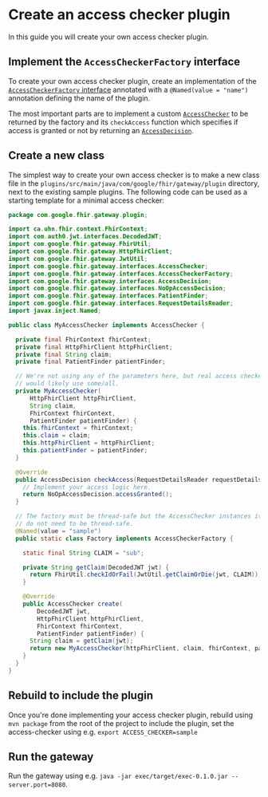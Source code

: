 # Create an access checker plugin

In this guide you will create your own access checker plugin.

## Implement the `AccessCheckerFactory` interface

To create your own access checker plugin, create an implementation of the
[`AccessCheckerFactory` interface](https://github.com/google/fhir-gateway/blob/main/server/src/main/java/com/google/fhir/gateway/interfaces/AccessCheckerFactory.java)
annotated with a `@Named(value = "name")` annotation defining the name of the
plugin.

The most important parts are to implement a custom
[`AccessChecker`](https://github.com/google/fhir-gateway/blob/main/server/src/main/java/com/google/fhir/gateway/interfaces/AccessChecker.java)
to be returned by the factory and its `checkAccess` function which specifies if
access is granted or not by returning an
[`AccessDecision`](https://github.com/google/fhir-gateway/blob/main/server/src/main/java/com/google/fhir/gateway/interfaces/AccessDecision.java).

## Create a new class

The simplest way to create your own access checker is to make a new class file
in the `plugins/src/main/java/com/google/fhir/gateway/plugin` directory, next to
the existing sample plugins. The following code can be used as a starting
template for a minimal access checker:

```java
package com.google.fhir.gateway.plugin;

import ca.uhn.fhir.context.FhirContext;
import com.auth0.jwt.interfaces.DecodedJWT;
import com.google.fhir.gateway.FhirUtil;
import com.google.fhir.gateway.HttpFhirClient;
import com.google.fhir.gateway.JwtUtil;
import com.google.fhir.gateway.interfaces.AccessChecker;
import com.google.fhir.gateway.interfaces.AccessCheckerFactory;
import com.google.fhir.gateway.interfaces.AccessDecision;
import com.google.fhir.gateway.interfaces.NoOpAccessDecision;
import com.google.fhir.gateway.interfaces.PatientFinder;
import com.google.fhir.gateway.interfaces.RequestDetailsReader;
import javax.inject.Named;

public class MyAccessChecker implements AccessChecker {

  private final FhirContext fhirContext;
  private final HttpFhirClient httpFhirClient;
  private final String claim;
  private final PatientFinder patientFinder;

  // We're not using any of the parameters here, but real access checkers
  // would likely use some/all.
  private MyAccessChecker(
      HttpFhirClient httpFhirClient,
      String claim,
      FhirContext fhirContext,
      PatientFinder patientFinder) {
    this.fhirContext = fhirContext;
    this.claim = claim;
    this.httpFhirClient = httpFhirClient;
    this.patientFinder = patientFinder;
  }

  @Override
  public AccessDecision checkAccess(RequestDetailsReader requestDetails) {
    // Implement your access logic here.
    return NoOpAccessDecision.accessGranted();
  }

  // The factory must be thread-safe but the AccessChecker instances it returns
  // do not need to be thread-safe.
  @Named(value = "sample")
  public static class Factory implements AccessCheckerFactory {

    static final String CLAIM = "sub";

    private String getClaim(DecodedJWT jwt) {
      return FhirUtil.checkIdOrFail(JwtUtil.getClaimOrDie(jwt, CLAIM));
    }

    @Override
    public AccessChecker create(
        DecodedJWT jwt,
        HttpFhirClient httpFhirClient,
        FhirContext fhirContext,
        PatientFinder patientFinder) {
      String claim = getClaim(jwt);
      return new MyAccessChecker(httpFhirClient, claim, fhirContext, patientFinder);
    }
  }
}

```

## Rebuild to include the plugin

Once you're done implementing your access checker plugin, rebuild using
`mvn package` from the root of the project to include the plugin, set the
access-checker using e.g. `export ACCESS_CHECKER=sample`

## Run the gateway

Run the gateway using e.g.
`java -jar exec/target/exec-0.1.0.jar --server.port=8080`.
